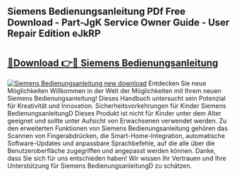 ## Siemens Bedienungsanleitung PDf Free Download - Part-JgK Service Owner Guide - User Repair Edition eJkRP

# <h2><a href="http://df3ktqu.blite.top/?on=Siemens+Bedienungsanleitung">🔗Download 👉🔴 Siemens Bedienungsanleitung</a></h2>

[![Siemens Bedienungsanleitung new download](https://i.imgur.com/lujVjoI.png)](http://df3ktqu.blite.top/?on=Siemens+Bedienungsanleitung)
Entdecken Sie neue Möglichkeiten Willkommen in der Welt der Möglichkeiten mit Ihrem neuen Siemens Bedienungsanleitung! Dieses Handbuch untersucht sein Potenzial für Kreativität und Innovation. Sicherheitsvorkehrungen für Kinder Siemens BedienungsanleitungD Dieses Produkt ist nicht für Kinder unter dem Alter geeignet und sollte unter Aufsicht von Erwachsenen verwendet werden. Zu den erweiterten Funktionen von Siemens Bedienungsanleitung gehören das Scannen von Fingerabdrücken, die Smart-Home-Integration, automatische Software-Updates und anpassbare Sprachbefehle, auf die alle über die Benutzeroberfläche zugegriffen und angepasst werden können. Danke, dass Sie sich für uns entschieden haben! Wir wissen Ihr Vertrauen und Ihre Unterstützung für Siemens BedienungsanleitungD zu schätzen.
